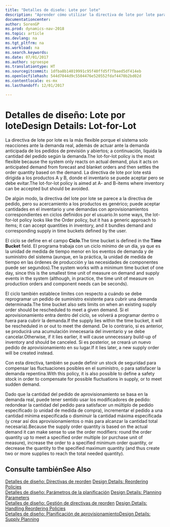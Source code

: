 ```yaml
---
title: "Detalles de diseño: Lote por lote"
description: "Aprender cómo utilizar la directiva de lote por lote para establecer la cantidad del pedido basada en la demanda."
documentationcenter: 
author: SorenGP
ms.prod: dynamics-nav-2018
ms.topic: article
ms.devlang: na
ms.tgt_pltfrm: na
ms.workload: na
ms.search.keywords: 
ms.date: 07/01/2017
ms.author: sgroespe
ms.translationtype: HT
ms.sourcegitcommit: 1dfba8b14019991c95f40ffd5f7fbaed5df414eb
ms.openlocfilehash: 544d7044d9c5504476e520552fdaf4470b2bd02d
ms.contentlocale: es-mx
ms.lasthandoff: 12/01/2017

---
```

# <a name="design-details-lot-for-lot"></a><span data-ttu-id="4250c-103">Detalles de diseño: Lote por lote</span><span class="sxs-lookup"><span data-stu-id="4250c-103">Design Details: Lot-for-Lot</span></span>
<span data-ttu-id="4250c-104">La directiva de lote por lote es la más flexible porque el sistema solo reacciones ante la demanda real, además de actuar ante la demanda anticipada de los pedidos de previsión y abiertos; a continuación, liquida la cantidad del pedido según la demanda.</span><span class="sxs-lookup"><span data-stu-id="4250c-104">The lot-for-lot policy is the most flexible because the system only reacts on actual demand, plus it acts on anticipated demand from forecast and blanket orders and then settles the order quantity based on the demand.</span></span> <span data-ttu-id="4250c-105">La directiva de lote por lote está dirigida a los productos A y B, donde el inventario se puede aceptar pero se debe evitar.</span><span class="sxs-lookup"><span data-stu-id="4250c-105">The lot-for-lot policy is aimed at A- and B-items where inventory can be accepted but should be avoided.</span></span>  
  
<span data-ttu-id="4250c-106">De algún modo, la directiva del lote por lote se parece a la directiva de pedido, pero su acercamiento a los productos es genérico; puede aceptar cantidades en el inventario y une demandas con aprovisionamientos correspondientes en ciclos definidos por el usuario.</span><span class="sxs-lookup"><span data-stu-id="4250c-106">In some ways, the lot-for-lot policy looks like the Order policy, but it has a generic approach to items; it can accept quantities in inventory, and it bundles demand and corresponding supply in time buckets defined by the user.</span></span>  
  
<span data-ttu-id="4250c-107">El ciclo se define en el campo **Ciclo**.</span><span class="sxs-lookup"><span data-stu-id="4250c-107">The time bucket is defined in the **Time Bucket** field.</span></span> <span data-ttu-id="4250c-108">El programa trabaja con un ciclo mínimo de un día, ya que es la unidad de medida de tiempo menor en los eventos de demanda y de suministro del sistema (aunque, en la práctica, la unidad de medida de tiempo en las órdenes de producción y las necesidades de componentes puede ser segundos).</span><span class="sxs-lookup"><span data-stu-id="4250c-108">The system works with a minimum time bucket of one day, since this is the smallest time unit of measure on demand and supply events in the system (although, in practice, the time unit of measure on production orders and component needs can be seconds).</span></span>  
  
<span data-ttu-id="4250c-109">El ciclo también establece límites con respecto a cuándo se debe reprogramar un pedido de suministro existente para cubrir una demanda determinada.</span><span class="sxs-lookup"><span data-stu-id="4250c-109">The time bucket also sets limits on when an existing supply order should be rescheduled to meet a given demand.</span></span> <span data-ttu-id="4250c-110">Si el aprovisionamiento entra dentro del ciclo, se volverá a programar dentro o fuera para cubrir la demanda.</span><span class="sxs-lookup"><span data-stu-id="4250c-110">If the supply lies within the time bucket, it will be rescheduled in or out to meet the demand.</span></span> <span data-ttu-id="4250c-111">De lo contrario, si es anterior, se producirá una acumulación innecesaria del inventario y se debe cancelar.</span><span class="sxs-lookup"><span data-stu-id="4250c-111">Otherwise, if it lies earlier, it will cause unnecessary build-up of inventory and should be canceled.</span></span> <span data-ttu-id="4250c-112">Si es posterior, se creará un nuevo pedido de aprovisionamiento en su lugar.</span><span class="sxs-lookup"><span data-stu-id="4250c-112">If it lies later, a new supply order will be created instead.</span></span>  
  
<span data-ttu-id="4250c-113">Con esta directiva, también se puede definir un stock de seguridad para compensar las fluctuaciones posibles en el suministro, o para satisfacer la demanda repentina.</span><span class="sxs-lookup"><span data-stu-id="4250c-113">With this policy, it is also possible to define a safety stock in order to compensate for possible fluctuations in supply, or to meet sudden demand.</span></span>  
  
<span data-ttu-id="4250c-114">Dado que la cantidad del pedido de aprovisionamiento se basa en la demanda real, puede tener sentido usar los modificadores de pedido: redondear la cantidad del pedido para satisfacer un múltiplo de pedido especificado (o unidad de medida de compra), incrementar el pedido a una cantidad mínima especificada o disminuir la cantidad máxima especificada (y crear así dos aprovisionamientos o más para alcanzar la cantidad total necesaria).</span><span class="sxs-lookup"><span data-stu-id="4250c-114">Because the supply order quantity is based on the actual demand it can make sense to use the order modifiers: round the order quantity up to meet a specified order multiple (or purchase unit of measure), increase the order to a specified minimum order quantity, or decrease the quantity to the specified maximum quantity (and thus create two or more supplies to reach the total needed quantity).</span></span>  
  
## <a name="see-also"></a><span data-ttu-id="4250c-115">Consulte también</span><span class="sxs-lookup"><span data-stu-id="4250c-115">See Also</span></span>  
<span data-ttu-id="4250c-116">[Detalles de diseño: Directivas de reorden](design-details-reordering-policies.md) </span><span class="sxs-lookup"><span data-stu-id="4250c-116">[Design Details: Reordering Policies](design-details-reordering-policies.md) </span></span>  
<span data-ttu-id="4250c-117">[Detalles de diseño: Parámetros de la planificación](design-details-planning-parameters.md) </span><span class="sxs-lookup"><span data-stu-id="4250c-117">[Design Details: Planning Parameters](design-details-planning-parameters.md) </span></span>  
<span data-ttu-id="4250c-118">[Detalles de diseño: Gestión de directivas de reorden](design-details-handling-reordering-policies.md) </span><span class="sxs-lookup"><span data-stu-id="4250c-118">[Design Details: Handling Reordering Policies](design-details-handling-reordering-policies.md) </span></span>  
[<span data-ttu-id="4250c-119">Detalles de diseño: Planificación de aprovisionamiento</span><span class="sxs-lookup"><span data-stu-id="4250c-119">Design Details: Supply Planning</span></span>](design-details-supply-planning.md)

